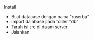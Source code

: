 Install
- Buat database dengan nama "ruserba"
- import database pada folder "db"
- Taruh isi src di dalam server.
- Jalankan 